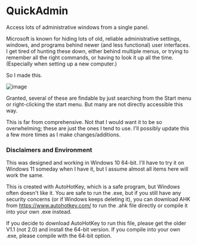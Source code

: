 # QuickAdmin
Access lots of administrative windows from a single panel.

Microsoft is known for hiding lots of old, reliable administrative settings, windows, and programs behind newer (and less functional) user interfaces. I get tired of hunting these down, either behind multiple menus, or trying to remember all the right commands, or having to look it up all the time. (Especially when setting up a new computer.)

So I made this.

![image](https://github.com/JedHarb/QuickAdmin/assets/35547112/c9e7b277-0a68-4f24-8700-bab51f4a4d35)

Granted, several of these are findable by just searching from the Start menu or right-clicking the start menu. But many are not directly accessible this way.

This is far from comprehensive. Not that I would want it to be so overwhelming; these are just the ones I tend to use. I'll possibly update this a few more times as I make changes/additions.

### Disclaimers and Environment

This was designed and working in Windows 10 64-bit. I'll have to try it on Windows 11 someday when I have it, but I assume almost all items here will work the same.

This is created with AutoHotKey, which is a safe program, but Windows often doesn't like it. You are safe to run the .exe, but if you still have any security concerns (or if Windows keeps deleting it), you can download AHK from https://www.autohotkey.com/ to run the .ahk file directly or compile it into your own .exe instead.

If you decide to download AutoHotKey to run this file, please get the older V1.1 (not 2.0) and install the 64-bit version. If you compile into your own .exe, please compile with the 64-bit option.
